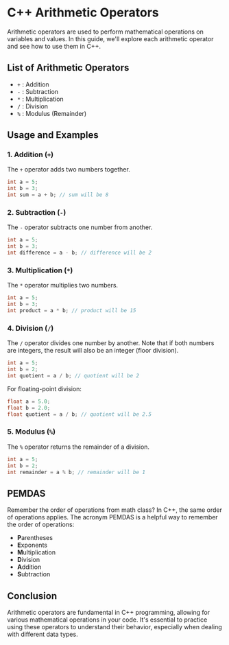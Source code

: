 
# C++ Arithmetic Operators

Arithmetic operators are used to perform mathematical operations on variables and values. In this guide, we'll explore each arithmetic operator and see how to use them in C++.

## List of Arithmetic Operators

- `+` : Addition
- `-` : Subtraction
- `*` : Multiplication
- `/` : Division
- `%` : Modulus (Remainder)

## Usage and Examples

### 1. Addition (`+`)

The `+` operator adds two numbers together.

```cpp
int a = 5;
int b = 3;
int sum = a + b; // sum will be 8
```

### 2. Subtraction (`-`)

The `-` operator subtracts one number from another.

```cpp
int a = 5;
int b = 3;
int difference = a - b; // difference will be 2
```

### 3. Multiplication (`*`)

The `*` operator multiplies two numbers.

```cpp
int a = 5;
int b = 3;
int product = a * b; // product will be 15
```

### 4. Division (`/`)

The `/` operator divides one number by another. Note that if both numbers are integers, the result will also be an integer (floor division).

```cpp
int a = 5;
int b = 2;
int quotient = a / b; // quotient will be 2
```

For floating-point division:

```cpp
float a = 5.0;
float b = 2.0;
float quotient = a / b; // quotient will be 2.5
```

### 5. Modulus (`%`)

The `%` operator returns the remainder of a division.

```cpp
int a = 5;
int b = 2;
int remainder = a % b; // remainder will be 1
```

## PEMDAS

Remember the order of operations from math class? In C++, the same order of operations applies. The acronym PEMDAS is a helpful way to remember the order of operations:

- **P**arentheses
- **E**xponents
- **M**ultiplication
- **D**ivision
- **A**ddition
- **S**ubtraction

## Conclusion

Arithmetic operators are fundamental in C++ programming, allowing for various mathematical operations in your code. It's essential to practice using these operators to understand their behavior, especially when dealing with different data types.
